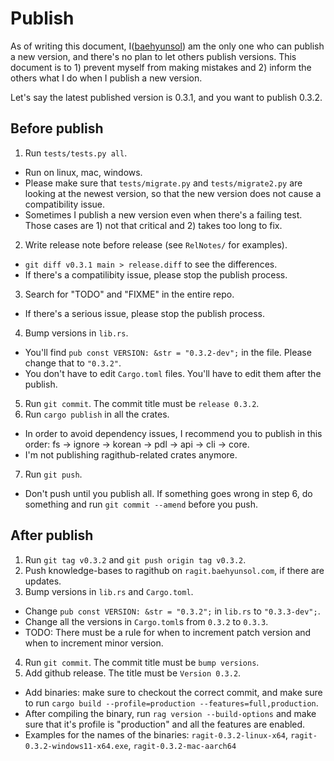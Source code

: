 # Publish

As of writing this document, I([baehyunsol]) am the only one who can publish a new version, and there's no plan to let others publish versions. This document is to 1) prevent myself from making mistakes and 2) inform the others what I do when I publish a new version.

Let's say the latest published version is 0.3.1, and you want to publish 0.3.2.

## Before publish

1. Run `tests/tests.py all`.
  - Run on linux, mac, windows.
  - Please make sure that `tests/migrate.py` and `tests/migrate2.py` are looking at the newest version, so that the new version does not cause a compatibility issue.
  - Sometimes I publish a new version even when there's a failing test. Those cases are 1) not that critical and 2) takes too long to fix.
2. Write release note before release (see `RelNotes/` for examples).
  - `git diff v0.3.1 main > release.diff` to see the differences.
  - If there's a compatilibity issue, please stop the publish process.
3. Search for "TODO" and "FIXME" in the entire repo.
  - If there's a serious issue, please stop the publish process.
4. Bump versions in `lib.rs`.
  - You'll find `pub const VERSION: &str = "0.3.2-dev";` in the file. Please change that to `"0.3.2"`.
  - You don't have to edit `Cargo.toml` files. You'll have to edit them after the publish.
5. Run `git commit`. The commit title must be `release 0.3.2`.
6. Run `cargo publish` in all the crates.
  - In order to avoid dependency issues, I recommend you to publish in this order: fs -> ignore -> korean -> pdl -> api -> cli -> core.
  - I'm not publishing ragithub-related crates anymore.
7. Run `git push`.
  - Don't push until you publish all. If something goes wrong in step 6, do something and run `git commit --amend` before you push.

## After publish

1. Run `git tag v0.3.2` and `git push origin tag v0.3.2`.
2. Push knowledge-bases to ragithub on `ragit.baehyunsol.com`, if there are updates.
3. Bump versions in `lib.rs` and `Cargo.toml`.
  - Change `pub const VERSION: &str = "0.3.2";` in `lib.rs` to `"0.3.3-dev";`.
  - Change all the versions in `Cargo.toml`s from `0.3.2` to `0.3.3`.
  - TODO: There must be a rule for when to increment patch version and when to increment minor version.
4. Run `git commit`. The commit title must be `bump versions`.
5. Add github release. The title must be `Version 0.3.2`.
  - Add binaries: make sure to checkout the correct commit, and make sure to run `cargo build --profile=production --features=full,production`.
  - After compiling the binary, run `rag version --build-options` and make sure that it's profile is "production" and all the features are enabled.
  - Examples for the names of the binaries: `ragit-0.3.2-linux-x64`, `ragit-0.3.2-windows11-x64.exe`, `ragit-0.3.2-mac-aarch64`

[baehyunsol]: https://github.com/baehyunsol
